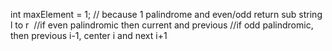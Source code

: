 int maxElement = 1; // because 1 palindrome and even/odd return sub string l to r
​
//if even palindromic then current and previous
//if odd palindromic, then previous i-1, center i and next i+1